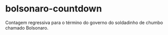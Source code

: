 # bolsonaro-countdown
Contagem regressiva para o término do governo do soldadinho de chumbo chamado Bolsonaro.
